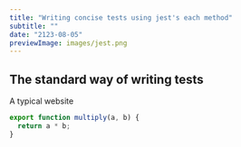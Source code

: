 ```yaml
---
title: "Writing concise tests using jest's each method"
subtitle: ""
date: "2123-08-05"
previewImage: images/jest.png
---
```


## The standard way of writing tests

A typical website

```js
export function multiply(a, b) {
  return a * b;
}
```
